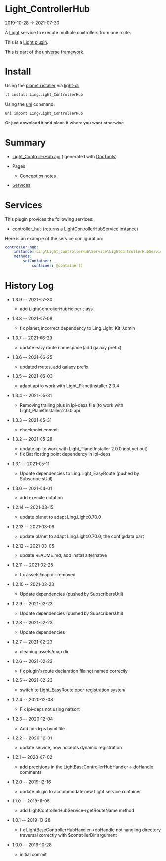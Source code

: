 Light_ControllerHub
===========
2019-10-28 -> 2021-07-30

A [Light](https://github.com/lingtalfi/Light) service to execute multiple controllers from one route.

This is a [Light plugin](https://github.com/lingtalfi/Light/blob/master/doc/pages/plugin.md).

This is part of the [universe framework](https://github.com/karayabin/universe-snapshot).


Install
==========
Using the [planet installer](https://github.com/lingtalfi/Light_PlanetInstaller)
via [light-cli](https://github.com/lingtalfi/Light_Cli)

```bash
lt install Ling.Light_ControllerHub
```

Using the [uni](https://github.com/lingtalfi/universe-naive-importer) command.

```bash
uni import Ling/Light_ControllerHub
```

Or just download it and place it where you want otherwise.






Summary
===========

- [Light_ControllerHub api](https://github.com/lingtalfi/Light_ControllerHub/blob/master/doc/api/Ling/Light_ControllerHub.md) (
  generated with [DocTools](https://github.com/lingtalfi/DocTools))
- Pages
    - [Conception notes](https://github.com/lingtalfi/Light_ControllerHub/blob/master/doc/pages/conception-notes.md)

- [Services](#services)

Services
=========


This plugin provides the following services:

- controller_hub (returns a LightControllerHubService instance)

Here is an example of the service configuration:

```yaml
controller_hub:
    instance: Ling\Light_ControllerHub\Service\LightControllerHubService
    methods:
        setContainer:
            container: @container()

```

History Log
=============

- 1.3.9 -- 2021-07-30

    - add LightControllerHubHelper class

- 1.3.8 -- 2021-07-08

    - fix planet, incorrect dependency to Ling.Light_Kit_Admin
  
- 1.3.7 -- 2021-06-29

    - update easy route namespace (add galaxy prefix)

- 1.3.6 -- 2021-06-25

    - updated routes, add galaxy prefix

- 1.3.5 -- 2021-06-03

    - adapt api to work with Light_PlanetInstaller:2.0.4

- 1.3.4 -- 2021-05-31

    - Removing trailing plus in lpi-deps file (to work with Light_PlanetInstaller:2.0.0 api

- 1.3.3 -- 2021-05-31

    - checkpoint commit

- 1.3.2 -- 2021-05-28

    - update api to work with Light_PlanetInstaller 2.0.0 (not yet out)
    - fix Bat floating point dependency in lpi-deps

- 1.3.1 -- 2021-05-11

    - Update dependencies to Ling.Light_EasyRoute (pushed by SubscribersUtil)

- 1.3.0 -- 2021-04-01

    - add execute notation

- 1.2.14 -- 2021-03-15

    - update planet to adapt Ling.Light:0.70.0

- 1.2.13 -- 2021-03-09

    - update planet to adapt Ling.Light:0.70.0, the config/data part

- 1.2.12 -- 2021-03-05

    - update README.md, add install alternative

- 1.2.11 -- 2021-02-25

    - fix assets/map dir removed

- 1.2.10 -- 2021-02-23

    - Update dependencies (pushed by SubscribersUtil)

- 1.2.9 -- 2021-02-23

    - Update dependencies (pushed by SubscribersUtil)

- 1.2.8 -- 2021-02-23

    - Update dependencies

- 1.2.7 -- 2021-02-23

    - cleaning assets/map dir

- 1.2.6 -- 2021-02-23

    - fix plugin's route declaration file not named correctly

- 1.2.5 -- 2021-02-23

    - switch to Light_EasyRoute open registration system

- 1.2.4 -- 2020-12-08

    - Fix lpi-deps not using natsort

- 1.2.3 -- 2020-12-04

    - Add lpi-deps.byml file

- 1.2.2 -- 2020-12-01

    - update service, now accepts dynamic registration

- 1.2.1 -- 2020-07-02

    - add precisions in the LightBaseControllerHubHandler-> doHandle comments

- 1.2.0 -- 2019-12-16

    - update plugin to accommodate new Light service container

- 1.1.0 -- 2019-11-05

    - add LightControllerHubService->getRouteName method

- 1.0.1 -- 2019-10-28

    - fix LightBaseControllerHubHandler->doHandle not handling directory traversal correctly with $controllerDir
      argument

- 1.0.0 -- 2019-10-28

    - initial commit